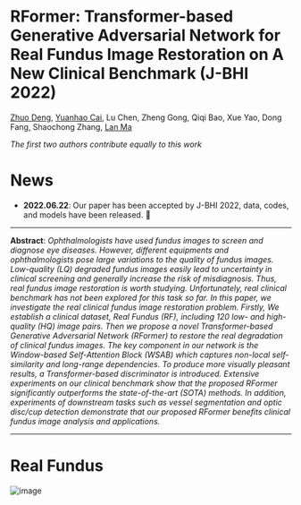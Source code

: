 # RFormer: Transformer-based Generative Adversarial Network for Real Fundus Image Restoration on A New Clinical Benchmark (J-BHI 2022)

[Zhuo Deng](https://scholar.google.com.hk/citations?user=ky6uHFAAAAAJ&hl=zh-CN), [Yuanhao Cai](https://caiyuanhao1998.github.io), Lu Chen, Zheng Gong, Qiqi Bao, Xue Yao, Dong Fang, Shaochong Zhang, [Lan Ma](https://sklco.pkusz.edu.cn/info/1030/1046.htm)

*The first two authors contribute equally to this work*
# News

+ **2022.06.22**: Our paper has been accepted by J-BHI 2022, data, codes, and models have been released. 🚀

***
**Abstract**: *Ophthalmologists have used fundus images to screen and diagnose eye diseases. However, different equipments and ophthalmologists pose large variations to the quality of fundus images. Low-quality (LQ) degraded fundus images easily lead to uncertainty in clinical screening and generally increase the risk of misdiagnosis. Thus, real fundus image restoration is worth studying. Unfortunately, real clinical benchmark has not been explored for this task so far. In this paper, we investigate the real clinical fundus image restoration problem. Firstly, We establish a clinical dataset, Real Fundus (RF), including 120 low- and high-quality (HQ) image pairs. Then we propose a novel Transformer-based Generative Adversarial Network (RFormer) to restore the real degradation of clinical fundus images. The key component in our network is the Window-based Self-Attention Block (WSAB) which captures non-local self-similarity and long-range dependencies. To produce more visually pleasant results, a Transformer-based discriminator is introduced. Extensive experiments on our clinical benchmark show that the proposed RFormer significantly outperforms the state-of-the-art (SOTA) methods. In addition, experiments of downstream tasks such as vessel segmentation and optic disc/cup detection demonstrate that our proposed RFormer benefits clinical fundus image analysis and applications.*
***

# Real Fundus
![image](https://github.com/dengzhuo-AI/Real-Fundus/blob/main/figure/dataset.png)
